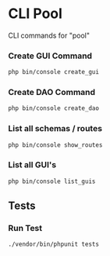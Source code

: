 # CLI Pool

CLI commands for "pool"

### Create GUI Command

```bash
php bin/console create_gui
```

### Create DAO Command

```bash
php bin/console create_dao
```

### List all schemas / routes

```bash
php bin/console show_routes
```

### List all GUI's

```bash
php bin/console list_guis
```

## Tests

### Run Test

```bash
./vendor/bin/phpunit tests
```